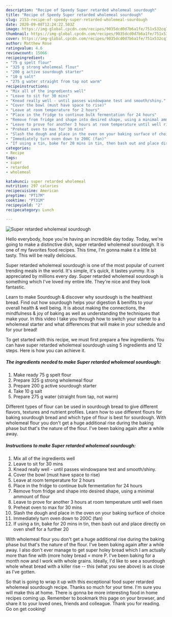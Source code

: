 ```yaml
---
description: "Recipe of Speedy Super retarded wholemeal sourdough"
title: "Recipe of Speedy Super retarded wholemeal sourdough"
slug: 2153-recipe-of-speedy-super-retarded-wholemeal-sourdough
date: 2020-09-08T12:24:22.503Z
image: https://img-global.cpcdn.com/recipes/9035dcd0d7b6a1fe/751x532cq70/super-retarded-wholemeal-sourdough-recipe-main-photo.jpg
thumbnail: https://img-global.cpcdn.com/recipes/9035dcd0d7b6a1fe/751x532cq70/super-retarded-wholemeal-sourdough-recipe-main-photo.jpg
cover: https://img-global.cpcdn.com/recipes/9035dcd0d7b6a1fe/751x532cq70/super-retarded-wholemeal-sourdough-recipe-main-photo.jpg
author: Matthew Rose
ratingvalue: 4.6
reviewcount: 15066
recipeingredient:
- "75 g spelt flour"
- "325 g strong wholemeal flour"
- "200 g active sourdough starter"
- "10 g salt"
- "275 g water straight from tap not warm"
recipeinstructions:
- "Mix all of the ingredients well"
- "Leave to sit for 30 mins"
- "Knead really well - until passes windowpane test and smooth/shiny."
- "Cover the bowl (must have space to rise)"
- "Leave at room temperature for 2 hours"
- "Place in the fridge to continue bulk fermentation for 24 hours"
- "Remove from fridge and shape into desired shape, using a minimal ammount of flour"
- "Leave to prove for another 3 hours at room temperature until well risen"
- "Preheat oven to max for 30 mins"
- "Slash the dough and place in the oven on your baking surface of choice"
- "Immediately turn oven down to 200C (fan)"
- "If using a tin, bake for 20 mins in tin, then bash out and place directly on oven shelf for a further 20"
categories:
- Recipe
tags:
- super
- retarded
- wholemeal

katakunci: super retarded wholemeal 
nutrition: 297 calories
recipecuisine: American
preptime: "PT17M"
cooktime: "PT31M"
recipeyield: "2"
recipecategory: Lunch

---
```



![Super retarded wholemeal sourdough](https://img-global.cpcdn.com/recipes/9035dcd0d7b6a1fe/751x532cq70/super-retarded-wholemeal-sourdough-recipe-main-photo.jpg)

Hello everybody, hope you're having an incredible day today. Today, we're going to make a distinctive dish, super retarded wholemeal sourdough. It is one of my favorites food recipes. This time, I'm gonna make it a little bit tasty. This will be really delicious.

Super retarded wholemeal sourdough is one of the most popular of current trending meals in the world. It's simple, it's quick, it tastes yummy. It is appreciated by millions every day. Super retarded wholemeal sourdough is something which I've loved my entire life. They're nice and they look fantastic.

Learn to make Sourdough &amp; discover why sourdough is the healthiest bread. Find out how sourdough helps your digestion &amp; benifits to your overall health &amp; well being. It is about making the connections, the mindfulness &amp; joy of baking as well as understanding the techniques that make your. In this video I take you through how to switch your starter to a wholemeal starter and what differences that will make in your schedule and for your bread!


To get started with this recipe, we must first prepare a few ingredients. You can have super retarded wholemeal sourdough using 5 ingredients and 12 steps. Here is how you can achieve it.

<!--inarticleads1-->

##### The ingredients needed to make Super retarded wholemeal sourdough:

1. Make ready 75 g spelt flour
1. Prepare 325 g strong wholemeal flour
1. Prepare 200 g active sourdough starter
1. Take 10 g salt
1. Prepare 275 g water (straight from tap, not warm)


Different types of flour can be used in sourdough bread to give different flavors, textures and nutrient profiles. Learn how to use different flours for baking sourdough bread and which type of flour is best for sourdough. With wholemeal flour you don&#39;t get a huge additional rise during the baking phase but that&#39;s the nature of the flour. I&#39;ve been baking again after a while away. 

<!--inarticleads2-->

##### Instructions to make Super retarded wholemeal sourdough:

1. Mix all of the ingredients well
1. Leave to sit for 30 mins
1. Knead really well - until passes windowpane test and smooth/shiny.
1. Cover the bowl (must have space to rise)
1. Leave at room temperature for 2 hours
1. Place in the fridge to continue bulk fermentation for 24 hours
1. Remove from fridge and shape into desired shape, using a minimal ammount of flour
1. Leave to prove for another 3 hours at room temperature until well risen
1. Preheat oven to max for 30 mins
1. Slash the dough and place in the oven on your baking surface of choice
1. Immediately turn oven down to 200C (fan)
1. If using a tin, bake for 20 mins in tin, then bash out and place directly on oven shelf for a further 20


With wholemeal flour you don&#39;t get a huge additional rise during the baking phase but that&#39;s the nature of the flour. I&#39;ve been baking again after a while away. I also don&#39;t ever manage to get super holey bread which I am actually more than fine with (more holey bread = more P. I&#39;ve been baking for a month now and I work with whole grains. Ideally, I&#39;d like to see a sourdough whole wheat bread with a killer rise -- this (what you see above) is as close as I&#39;ve gotten. 

So that is going to wrap it up with this exceptional food super retarded wholemeal sourdough recipe. Thanks so much for your time. I'm sure you will make this at home. There is gonna be more interesting food in home recipes coming up. Remember to bookmark this page on your browser, and share it to your loved ones, friends and colleague. Thank you for reading. Go on get cooking!
